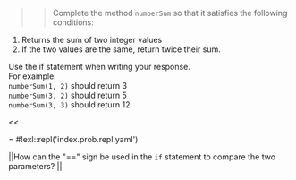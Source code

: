 >>Complete the method <code>numberSum</code> so that it satisfies the following conditions:
<ol>
<li>Returns the sum of two integer values</li>
<li>If the two values are the same, return twice their sum.</li>
</ol>
<p>Use the if statement when writing your response.<br/>
For example:<br/>
<code>numberSum(1, 2)</code> should return 3<br/>
<code>numberSum(3, 2)</code> should return 5<br/>
<code>numberSum(3, 3)</code> should return 12 </p><<

= #!exl::repl('index.prob.repl.yaml')

||How can the "==" sign be used in the <code>if</code> statement to compare the two parameters? ||
